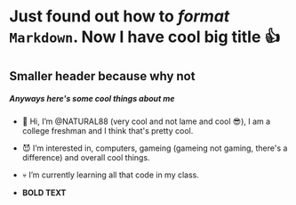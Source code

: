 # Just found out how to *format* `Markdown`. Now I have cool big title 👍
## Smaller header because why not
##### Anyways here's some cool things about me
- 👋 Hi, I’m @NATURAL88 (very cool and not lame and cool 😎), I am a college freshman and I think that's pretty cool.
- 😈 I’m interested in, computers, gameing (gameing not gaming, there's a difference) and overall cool things.
- 💀 I’m currently learning all that code in my class.

- **BOLD TEXT**

<!---
NATURAL88/NATURAL88 is a ✨ special ✨ repository because its `README.md` (this file) appears on your GitHub profile.
You can click the Preview link to take a look at your changes.
--->
